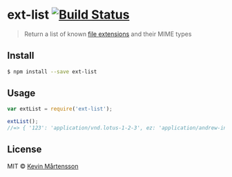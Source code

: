 # ext-list [![Build Status](http://img.shields.io/travis/kevva/ext-list.svg?style=flat)](https://travis-ci.org/kevva/ext-list)

> Return a list of known [file extensions](http://svn.apache.org/repos/asf/httpd/httpd/trunk/docs/conf/mime.types) and their MIME types

## Install

```sh
$ npm install --save ext-list
```

## Usage

```js
var extList = require('ext-list');

extList();
//=> { '123': 'application/vnd.lotus-1-2-3', ez: 'application/andrew-inset', aw: 'application/applixware', ... }
```

## License

MIT © [Kevin Mårtensson](https://github.com/kevva)
